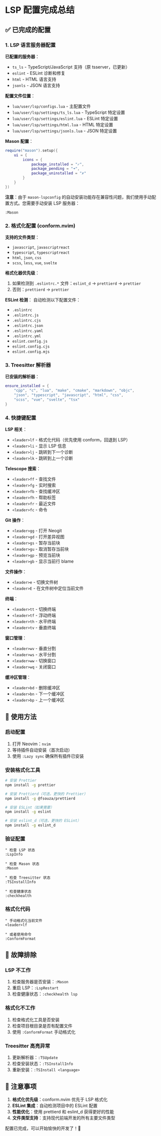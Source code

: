 # LSP 配置完成总结

## ✅ 已完成的配置

### 1. LSP 语言服务器配置

**已配置的服务器**：
- `ts_ls` - TypeScript/JavaScript 支持（原 tsserver，已更新）
- `eslint` - ESLint 诊断和修复
- `html` - HTML 语言支持
- `jsonls` - JSON 语言支持

**配置文件位置**：
- `lua/user/lsp/configs.lua` - 主配置文件
- `lua/user/lsp/settings/ts_ls.lua` - TypeScript 特定设置
- `lua/user/lsp/settings/eslint.lua` - ESLint 特定设置
- `lua/user/lsp/settings/html.lua` - HTML 特定设置
- `lua/user/lsp/settings/jsonls.lua` - JSON 特定设置

**Mason 配置**：
```lua
require("mason").setup({
    ui = {
        icons = {
            package_installed = "✓",
            package_pending = "➜",
            package_uninstalled = "✗"
        }
    }
})
```

**注意**：由于 `mason-lspconfig` 的自动安装功能存在兼容性问题，我们使用手动配置方式。您需要手动安装 LSP 服务器：
```vim
:Mason
```

### 2. 格式化配置 (conform.nvim)

**支持的文件类型**：
- `javascript`, `javascriptreact`
- `typescript`, `typescriptreact`
- `html`, `json`, `css`
- `scss`, `less`, `vue`, `svelte`

**格式化器优先级**：
1. 如果检测到 `.eslintrc.*` 文件：`eslint_d` → `prettierd` → `prettier`
2. 否则：`prettierd` → `prettier`

**ESLint 检测**：
自动检测以下配置文件：
- `.eslintrc`
- `.eslintrc.js`
- `.eslintrc.cjs`
- `.eslintrc.json`
- `.eslintrc.yaml`
- `.eslintrc.yml`
- `eslint.config.js`
- `eslint.config.cjs`
- `eslint.config.mjs`

### 3. Treesitter 解析器

**已安装的解析器**：
```lua
ensure_installed = { 
    "cpp", "c", "lua", "make", "cmake", "markdown", "objc", 
    "json", "typescript", "javascript", "html", "css", 
    "scss", "vue", "svelte", "tsx"
}
```

### 4. 快捷键配置

**LSP 相关**：
- `<leader>lf` - 格式化代码（优先使用 conform，回退到 LSP）
- `<leader>li` - 显示 LSP 信息
- `<leader>lj` - 跳转到下一个诊断
- `<leader>lk` - 跳转到上一个诊断

**Telescope 搜索**：
- `<leader>ff` - 查找文件
- `<leader>fg` - 实时搜索
- `<leader>fb` - 查找缓冲区
- `<leader>fh` - 帮助标签
- `<leader>fr` - 最近文件
- `<leader>fc` - 命令

**Git 操作**：
- `<leader>gg` - 打开 Neogit
- `<leader>gd` - 打开差异视图
- `<leader>gs` - 暂存当前块
- `<leader>gu` - 取消暂存当前块
- `<leader>gp` - 预览当前块
- `<leader>gb` - 显示当前行 blame

**文件操作**：
- `<leader>e` - 切换文件树
- `<leader>E` - 在文件树中定位当前文件

**终端**：
- `<leader>tt` - 切换终端
- `<leader>tf` - 浮动终端
- `<leader>th` - 水平终端
- `<leader>tv` - 垂直终端

**窗口管理**：
- `<leader>wv` - 垂直分割
- `<leader>ws` - 水平分割
- `<leader>ww` - 切换窗口
- `<leader>wq` - 关闭窗口

**缓冲区管理**：
- `<leader>bd` - 删除缓冲区
- `<leader>bn` - 下一个缓冲区
- `<leader>bp` - 上一个缓冲区

## 🚀 使用方法

### 启动配置
1. 打开 Neovim：`nvim`
2. 等待插件自动安装（首次启动）
3. 使用 `:Lazy sync` 确保所有插件已安装

### 安装格式化工具
```bash
# 安装 Prettier
npm install -g prettier

# 安装 Prettierd（可选，更快的 Prettier）
npm install -g @fsouza/prettierd

# 安装 ESLint（如果需要）
npm install -g eslint

# 安装 eslint_d（可选，更快的 ESLint）
npm install -g eslint_d
```

### 验证配置
```vim
" 检查 LSP 状态
:LspInfo

" 检查 Mason 状态
:Mason

" 检查 Treesitter 状态
:TSInstallInfo

" 检查健康状态
:checkhealth
```

### 格式化代码
```vim
" 手动格式化当前文件
<leader>lf

" 或者使用命令
:ConformFormat
```

## 🔧 故障排除

### LSP 不工作
1. 检查服务器是否安装：`:Mason`
2. 重启 LSP：`:LspRestart`
3. 检查健康状态：`:checkhealth lsp`

### 格式化不工作
1. 检查格式化工具是否安装
2. 检查项目根目录是否有配置文件
3. 使用 `:ConformFormat` 手动格式化

### Treesitter 高亮异常
1. 更新解析器：`:TSUpdate`
2. 检查安装状态：`:TSInstallInfo`
3. 重新安装：`:TSInstall <language>`

## 📝 注意事项

1. **格式化优先级**：conform.nvim 优先于 LSP 格式化
2. **ESLint 集成**：自动检测项目中的 ESLint 配置
3. **性能优化**：使用 prettierd 和 eslint_d 获得更好的性能
4. **文件类型支持**：支持现代前端开发的所有主要文件类型

配置已完成，可以开始愉快的开发了！🎉

